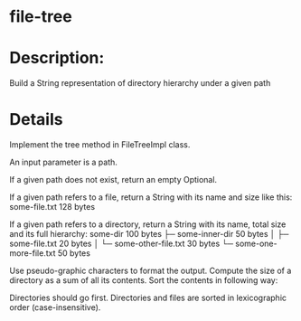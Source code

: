 # file-tree
# Description: 
Build a String representation of directory hierarchy under a given path
# Details


Implement the tree method in FileTreeImpl class.


An input parameter is a path.


If a given path does not exist, return an empty Optional.


If a given path refers to a file, return a String with its name and size like this:
some-file.txt 128 bytes


If a given path refers to a directory, return a String with its name, total size and its full hierarchy:
some-dir 100 bytes
├─ some-inner-dir 50 bytes
│  ├─ some-file.txt 20 bytes
│  └─ some-other-file.txt 30 bytes
└─ some-one-more-file.txt 50 bytes



Use pseudo-graphic characters to format the output.
Compute the size of a directory as a sum of all its contents.
Sort the contents in following way:

Directories should go first.
Directories and files are sorted in lexicographic order (case-insensitive).
